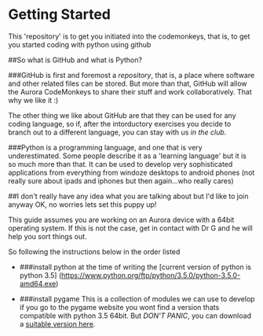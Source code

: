 # Getting Started

This 'repository' is to get you initiated into the codemonkeys, that is, to get you started coding with python using github

##So what is GitHub and what is Python?

###GitHub
is first and foremost a *repository*, that is, a place where software and other related files can be stored. But more than that, GitHub will allow the Aurora CodeMonkeys to share their stuff and work collaboratively. That why we like it :)

The other thing we like about GitHub are that they can be used for any coding language, so if, after the intorductory exercises you decide to branch out to a different language, you can stay with us *in the club*.

###Python
is a programming language, and one that is very underestimated. Some people describe it as a 'learning language' but it is so much more than that. It can be used to develop very sophisticated applications from everything from windoze desktops to android phones (not really sure about ipads and iphones but then again...who really cares)

##I don't really have any idea what you are talking about but I'd like to join anyway
OK, no worries lets set this puppy up!

This guide assumes you are working on an Aurora device with a 64bit operating system. If this is not the case, get in contact with Dr G and he will help you sort things out.

So following the instructions below in the order listed

- ###install python
at the time of writing the [current version of python is python 3.5] (https://www.python.org/ftp/python/3.5.0/python-3.5.0-amd64.exe)

- ###install pygame
This is a collection of modules we can use to develop if you go to the pygame website you wont find a version thats compatible with python 3.5 64bit. But *DON'T PANIC*, you can download a [suitable version here](https://schoolsnsw-my.sharepoint.com/personal/geoff_goldrick_det_nsw_edu_au/_layouts/15/guestaccess.aspx?guestaccesstoken=uWYZg3Q9RnS46ukiubMD1348gIr9lRG3zA9%2bi9jMJaA%3d&docid=088367932673949709f0f8ed72333bd06).
